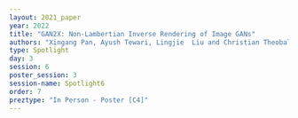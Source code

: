 ```yaml
---
layout: 2021_paper
year: 2022
title: "GAN2X: Non-Lambertian Inverse Rendering of Image GANs"
authors: "Xingang Pan, Ayush Tewari, Lingjie  Liu and Christian Theobalt"
type: Spotlight
day: 3
session: 6
poster_session: 3
session-name: Spotlight6
order: 7
preztype: "In Person - Poster [C4]"
---
```

